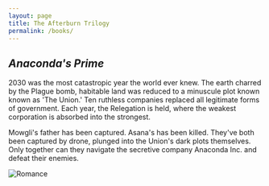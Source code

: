 ```yaml
---
layout: page
title: The Afterburn Trilogy
permalink: /books/
---
```


## <em>Anaconda's Prime</em>

2030 was the most catastropic year the world ever knew. The earth charred by the Plague bomb, habitable land was reduced to a minuscule plot known known as 'The Union.' Ten ruthless companies replaced all legitimate forms of government. Each year, the Relegation is held, where the weakest corporation is absorbed into the strongest.

<!-- After Mowgli’s father is captured by Anaconda Inc.’s militia, Mowgli finds himself infiltrating the merciless company’s headquarters. It’s not long before he realizes that the Union is a darker place than he ever could’ve imagined. The chances of getting his father back shrink to none, and the only thing Mowgli can do is foil the plans of Agrippa, the most powerful woman in the world.

In the midst of the chaos, Asana’s father is discovered with contraband and is killed by the militia of Anaconda Inc. Asana is forcefully taken by drone to Anaconda. Soon learning of the dark secrets the Union keeps—specifically the Plague-induced mutations—she discovers the identity of her true enemies while seeking vengeance for her father. -->

Mowgli's father has been captured. Asana's has been killed. They've both been captured by drone, plunged into the Union's dark plots themselves. Only together can they navigate the secretive company Anaconda Inc. and defeat their enemies.

![Romance](https://i.imgur.com/mNtDD5U.jpg)
